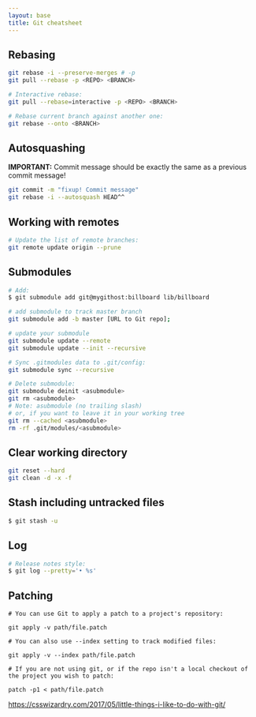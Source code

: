 ```yaml
---
layout: base
title: Git cheatsheet
---
```



## Rebasing

```sh
git rebase -i --preserve-merges # -p
git pull --rebase -p <REPO> <BRANCH>

# Interactive rebase:
git pull --rebase=interactive -p <REPO> <BRANCH>

# Rebase current branch against another one:
git rebase --onto <BRANCH>
```

## Autosquashing

**IMPORTANT:** Commit message should be exactly the same as a previous commit message!
```sh
git commit -m "fixup! Commit message"
git rebase -i --autosquash HEAD^^
```

## Working with remotes
```sh
# Update the list of remote branches:
git remote update origin --prune
```

## Submodules
```sh
# Add:
$ git submodule add git@mygithost:billboard lib/billboard

# add submodule to track master branch
git submodule add -b master [URL to Git repo];

# update your submodule
git submodule update --remote
git submodule update --init --recursive

# Sync .gitmodules data to .git/config:
git submodule sync --recursive

# Delete submodule:
git submodule deinit <asubmodule>    
git rm <asubmodule>
# Note: asubmodule (no trailing slash)
# or, if you want to leave it in your working tree
git rm --cached <asubmodule>
rm -rf .git/modules/<asubmodule>
```

## Clear working directory
```sh
git reset --hard
git clean -d -x -f
```

## Stash including untracked files
```sh
$ git stash -u
```

## Log
```sh
# Release notes style:
$ git log --pretty='• %s'
```

## Patching

```
# You can use Git to apply a patch to a project's repository:

git apply -v path/file.patch

# You can also use --index setting to track modified files:

git apply -v --index path/file.patch

# If you are not using git, or if the repo isn't a local checkout of the project you wish to patch:

patch -p1 < path/file.patch
```

https://csswizardry.com/2017/05/little-things-i-like-to-do-with-git/

